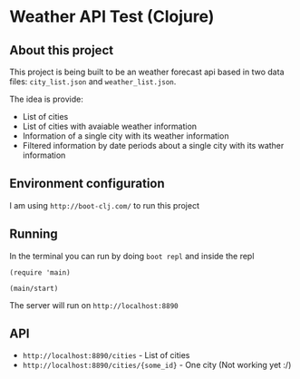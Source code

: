 # Weather API Test (Clojure)

## About this project
This project is being built to be an weather forecast api based in two data files: `city_list.json` and `weather_list.json`.

The idea is provide:

- List of cities
- List of cities with avaiable weather information
- Information of a single city with its weather information
- Filtered information by date periods about a single city with its wather information

## Environment configuration
I am using `http://boot-clj.com/` to run this project

## Running
In the terminal you can run by doing `boot repl` and inside the repl

```
(require 'main)
```

```
(main/start)
```

The server will run on `http://localhost:8890`

## API

 - `http://localhost:8890/cities` - List of cities
 - `http://localhost:8890/cities/{some_id}` - One city (Not working yet :/)
